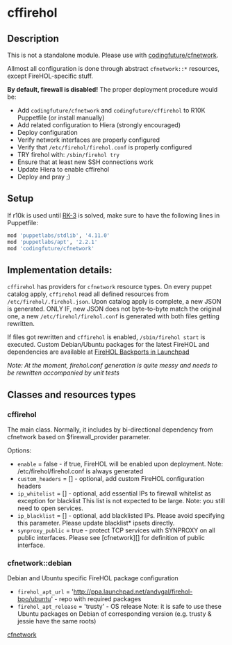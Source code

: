 # cffirehol

## Description

This is not a standalone module. Please use with [codingfuture/cfnetwork](https://github.com/codingfuture/puppet-cfnetwork).

Allmost all configuration is done through abstract `cfnetwork::*` resources, except FireHOL-specific stuff.

**By default, firewall is disabled!**
The proper deployment procedure would be:
* Add `codingfuture/cfnetwork` and `codingfuture/cffirehol` to R10K Puppetfile (or install manually)
* Add related configuration to Hiera (strongly encouraged)
* Deploy configuration
* Verify network interfaces are properly configured
* Verify that `/etc/firehol/firehol.conf` is properly configured
* TRY firehol with: `/sbin/firehol try`
* Ensure that at least new SSH connections work
* Update Hiera to enable cffirehol
* Deploy and pray ;)

## Setup

If r10k is used until [RK-3](https://tickets.puppetlabs.com/browse/RK-3) is solved, make
sure to have the following lines in Puppetfile:

```ruby
mod 'puppetlabs/stdlib', '4.11.0'
mod 'puppetlabs/apt', '2.2.1'
mod 'codingfuture/cfnetwork'
```

## Implementation details:

`cffirehol` has providers for `cfnetwork` resource types. On every puppet catalog apply,
`cffirehol` read all defined resources from `/etc/firehol/.firehol.json`. Upon catalog
apply is complete, a new JSON is generated. ONLY IF, new JSON does not byte-to-byte
match the original one, a new `/etc/firehol/firehol.conf` is generated with both
files getting rewritten.

If files got rewritten and `cffirehol` is enabled, `/sbin/firehol start` is executed.
Custom Debian/Ubuntu packages for the latest FireHOL and dependencies are available at
[FireHOL Backports in Launchpad](https://launchpad.net/~andvgal/+archive/ubuntu/firehol-bpo)

*Note: At the moment, firehol.conf generation is quite messy and needs to be rewritten accompanied by unit tests*


## Classes and resources types

### cffirehol

The main class. Normally, it includes by bi-directional dependency from cfnetwork based on
$firewall_provider parameter.

Options:

* `enable` = false - if true, FireHOL will be enabled upon deployment.
    Note: /etc/firehol/firehol.conf is always generated
* `custom_headers` = [] - optional, add custom FireHOL configuration headers
* `ip_whitelist` = [] - optional, add essential IPs to firewall whitelist as exception for blacklist
    This list is not expected to be large.
    Note: you still need to open services.
* `ip_blacklist` = [] - optional, add blacklisted IPs.
    Please avoid specifying this parameter. Please update blacklist* ipsets directly.
* `synproxy_public` = true - protect TCP services with SYNPROXY on all public interfaces.
    Please see [cfnetwork][] for definition of public interface.

### cfnetwork::debian

Debian and Ubuntu specific FireHOL package configuration

* `firehol_apt_url` = 'http://ppa.launchpad.net/andvgal/firehol-bpo/ubuntu' - repo with required packages
* `firehol_apt_release` = 'trusty' - OS release
    Note: it is safe to use these Ubuntu packages on Debian of corresponding version (e.g. trusty & jessie have the same roots)



[cfnetwork](https://github.com/codingfuture/puppet-cfnetwork)